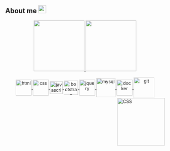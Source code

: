 
 ## About me   <a href="https://www.linkedin.com/in/b%C3%A1rbara-cruz-228552199/" target="_blank"><img height="25" width="25" src="https://cdn.iconscout.com/icon/free/png-256/linkedin-162-498418.png" target="_blank"></a> 
<div align="center">
  <a href="https://github.com/blcrz">
  <img height="160em" src="https://github-readme-stats.vercel.app/api?username=blcrz&show_icons=true&theme=material-palenight&include_all_commits=true&count_private=true"/>
  <img height="160em" src="https://github-readme-stats.vercel.app/api/top-langs/?username=blcrz&layout=compact&langs_count=7&theme=material-palenight"/>
</div>

<div align="center" style="display: inline_block"><br>
  <img align="center" alt="html" height="50" width="50" src="https://cdn.iconscout.com/icon/free/png-256/html5-41-1175209.png">
  <img align="center" alt="css" height="50" width="50" src="https://cdn.iconscout.com/icon/free/png-256/css3-10-1175238.png">
  <img align="center" alt="javascript" height="40" width="40" src="https://cdn.iconscout.com/icon/free/png-256/javascript-2752148-2284965.png">
  <img align="center" alt="bootstrap" height="45" width="45" src="https://cdn.iconscout.com/icon/free/png-256/bootstrap-6-1175203.png">
  <img align="center" alt="jquery" height="50" width="50" src="https://cdn.iconscout.com/icon/free/png-256/jquery-8-1175153.png">
  <img align="center" alt="mysql" height="60" width="60" src="https://cdn.iconscout.com/icon/free/png-256/mysql-3628940-3030165.png">
  <img align="center" alt="docker" height="50" width="50" src="https://cdn.iconscout.com/icon/free/png-256/docker-12-1175229.png">
  <img align="center" alt="git" height="65" width="65" src="https://cdn.iconscout.com/icon/free/png-256/git-16-1175195.png">
</div> 
<div style="display:inline_block">
  <img align="right" alt="CSS" height="150" width="150" src="https://cdn.discordapp.com/attachments/896414012382777377/896414755974185011/bazinha.png">
</div>
